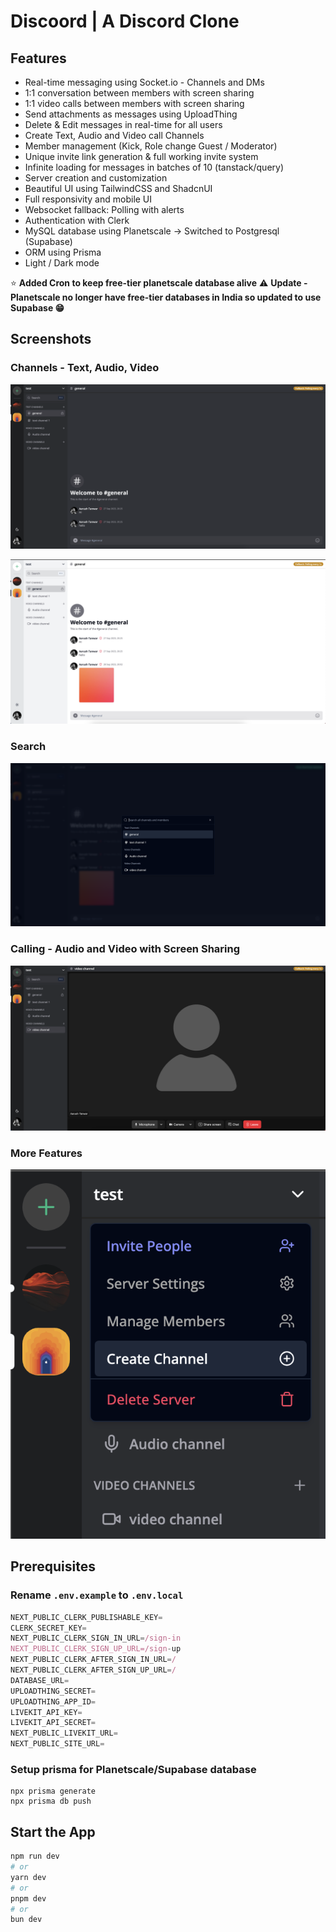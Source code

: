 # Discoord | A Discord Clone

## Features

- Real-time messaging using Socket.io - Channels and DMs
- 1:1 conversation between members with screen sharing
- 1:1 video calls between members with screen sharing
- Send attachments as messages using UploadThing
- Delete & Edit messages in real-time for all users
- Create Text, Audio and Video call Channels
- Member management (Kick, Role change Guest / Moderator)
- Unique invite link generation & full working invite system
- Infinite loading for messages in batches of 10 (tanstack/query)
- Server creation and customization
- Beautiful UI using TailwindCSS and ShadcnUI
- Full responsivity and mobile UI
- Websocket fallback: Polling with alerts
- Authentication with Clerk
- MySQL database using Planetscale -> Switched to Postgresql (Supabase)
- ORM using Prisma
- Light / Dark mode

⭐ **Added Cron to keep free-tier planetscale database alive**
⚠️ **Update - Planetscale no longer have free-tier databases in India so updated to use Supabase 😁**

## Screenshots

### Channels - Text, Audio, Video

![channel screen](./public/screenshots/chat.png)

![channel screen light mode](./public/screenshots/chat-light.png)

### Search

![search](./public/screenshots/search.png)

### Calling - Audio and Video with Screen Sharing

![Call](./public/screenshots/call.png)

### More Features

![More Features](./public/screenshots/more.png)

## Prerequisites

### Rename `.env.example` to `.env.local`

```js
NEXT_PUBLIC_CLERK_PUBLISHABLE_KEY=
CLERK_SECRET_KEY=
NEXT_PUBLIC_CLERK_SIGN_IN_URL=/sign-in
NEXT_PUBLIC_CLERK_SIGN_UP_URL=/sign-up
NEXT_PUBLIC_CLERK_AFTER_SIGN_IN_URL=/
NEXT_PUBLIC_CLERK_AFTER_SIGN_UP_URL=/
DATABASE_URL=
UPLOADTHING_SECRET=
UPLOADTHING_APP_ID=
LIVEKIT_API_KEY=
LIVEKIT_API_SECRET=
NEXT_PUBLIC_LIVEKIT_URL=
NEXT_PUBLIC_SITE_URL=
```

### Setup prisma for Planetscale/Supabase database

```shell
npx prisma generate
npx prisma db push
```

## Start the App

```bash
npm run dev
# or
yarn dev
# or
pnpm dev
# or
bun dev
```
